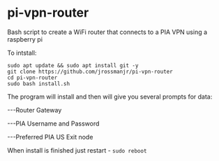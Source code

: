 # pi-vpn-router
Bash script to create a WiFi router that connects to a PIA VPN using a raspberry pi

To intstall:
```
sudo apt update && sudo apt install git -y
git clone https://github.com/jrossmanjr/pi-vpn-router
cd pi-vpn-router
sudo bash install.sh
```
The program will install and then will give you several prompts for data:

---Router Gateway

---PIA Username and Password

---Preferred PIA US Exit node


When install is finished just restart - `sudo reboot`
